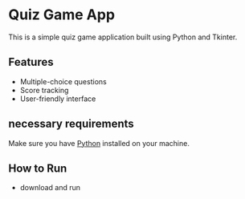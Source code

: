 # Quiz Game App

This is a simple quiz game application built using Python and Tkinter.

## Features

- Multiple-choice questions
- Score tracking
- User-friendly interface

## necessary requirements 

Make sure you have [Python](https://www.python.org/) installed on your machine.

## How to Run
 - download and run
